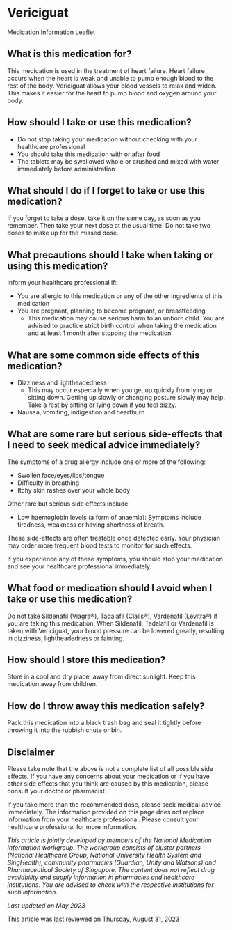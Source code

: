 # Vericiguat

Medication Information Leaflet

What is this medication for?
----------------------------

This medication is used in the treatment of heart failure. Heart failure occurs when the heart is weak and unable to pump enough blood to the rest of the body. Vericiguat allows your blood vessels to relax and widen. This makes it easier for the heart to pump blood and oxygen around your body.

How should I take or use this medication?
-----------------------------------------

* Do not stop taking your medication without checking with your healthcare professional
* You should take this medication with or after food
* The tablets may be swallowed whole or crushed and mixed with water immediately before administration

What should I do if I forget to take or use this medication?
------------------------------------------------------------

If you forget to take a dose, take it on the same day, as soon as you remember. Then take your next dose at the usual time. Do not take two doses to make up for the missed dose.

What precautions should I take when taking or using this medication?
--------------------------------------------------------------------

Inform your healthcare professional if:

* You are allergic to this medication or any of the other ingredients of this medication
* You are pregnant, planning to become pregnant, or breastfeeding
  + This medication may cause serious harm to an unborn child. You are advised to practice strict birth control when taking the medication and at least 1 month after stopping the medication

What are some common side effects of this medication?
-----------------------------------------------------

* Dizziness and lightheadedness
  + This may occur especially when you get up quickly from lying or sitting down. Getting up slowly or changing posture slowly may help. Take a rest by sitting or lying down if you feel dizzy.
* Nausea, vomiting, indigestion and heartburn

What are some rare but serious side-effects that I need to seek medical advice immediately?
-------------------------------------------------------------------------------------------

The symptoms of a drug allergy include one or more of the following:

* Swollen face/eyes/lips/tongue
* Difficulty in breathing
* Itchy skin rashes over your whole body

Other rare but serious side effects include:

* Low haemoglobin levels (a form of anaemia): Symptoms include tiredness, weakness or having shortness of breath.

These side-effects are often treatable once detected early. Your physician may order more frequent blood tests to monitor for such effects.

If you experience any of these symptoms, you should stop your medication and see your healthcare professional immediately.

What food or medication should I avoid when I take or use this medication?
--------------------------------------------------------------------------

Do not take Sildenafil (Viagra®), Tadalafil (Cialis®), Vardenafil (Levitra®) if you are taking this medication. When Sildenafil, Tadalafil or Vardenafil is taken with Vericiguat, your blood pressure can be lowered greatly, resulting in dizziness, lightheadedness or fainting.

How should I store this medication?
-----------------------------------

Store in a cool and dry place, away from direct sunlight. Keep this medication away from children.

How do I throw away this medication safely?
-------------------------------------------

Pack this medication into a black trash bag and seal it tightly before throwing it into the rubbish chute or bin.

Disclaimer
----------

Please take note that the above is not a complete list of all possible side effects. If you have any concerns about your medication or if you have other side effects that you think are caused by this medication, please consult your doctor or pharmacist.

If you take more than the recommended dose, please seek medical advice immediately. The information provided on this page does not replace information from your healthcare professional. Please consult your healthcare professional for more information.

*This article is jointly developed by members of the National Medication Information workgroup. The workgroup consists of cluster partners (National Healthcare Group, National University Health System and SingHealth), community pharmacies (Guardian, Unity and Watsons) and Pharmaceutical Society of Singapore. The content does not reflect drug availability and supply information in pharmacies and healthcare institutions. You are advised to check with the respective institutions for such information.*

*Last updated on May 2023*

This article was last reviewed on
Thursday, August 31, 2023